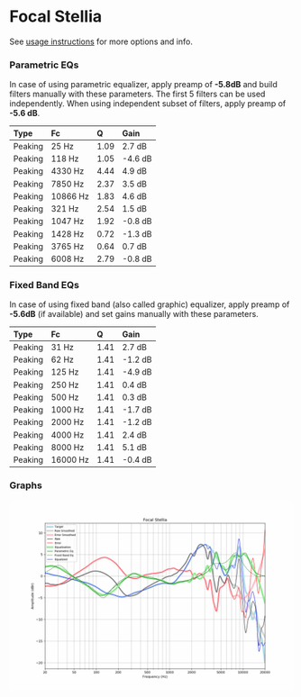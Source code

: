 # Focal Stellia
See [usage instructions](https://github.com/jaakkopasanen/AutoEq#usage) for more options and info.

### Parametric EQs
In case of using parametric equalizer, apply preamp of **-5.8dB** and build filters manually
with these parameters. The first 5 filters can be used independently.
When using independent subset of filters, apply preamp of **-5.6 dB**.

| Type    | Fc       |    Q | Gain    |
|:--------|:---------|:-----|:--------|
| Peaking | 25 Hz    | 1.09 | 2.7 dB  |
| Peaking | 118 Hz   | 1.05 | -4.6 dB |
| Peaking | 4330 Hz  | 4.44 | 4.9 dB  |
| Peaking | 7850 Hz  | 2.37 | 3.5 dB  |
| Peaking | 10866 Hz | 1.83 | 4.6 dB  |
| Peaking | 321 Hz   | 2.54 | 1.5 dB  |
| Peaking | 1047 Hz  | 1.92 | -0.8 dB |
| Peaking | 1428 Hz  | 0.72 | -1.3 dB |
| Peaking | 3765 Hz  | 0.64 | 0.7 dB  |
| Peaking | 6008 Hz  | 2.79 | -0.8 dB |

### Fixed Band EQs
In case of using fixed band (also called graphic) equalizer, apply preamp of **-5.6dB**
(if available) and set gains manually with these parameters.

| Type    | Fc       |    Q | Gain    |
|:--------|:---------|:-----|:--------|
| Peaking | 31 Hz    | 1.41 | 2.7 dB  |
| Peaking | 62 Hz    | 1.41 | -1.2 dB |
| Peaking | 125 Hz   | 1.41 | -4.9 dB |
| Peaking | 250 Hz   | 1.41 | 0.4 dB  |
| Peaking | 500 Hz   | 1.41 | 0.3 dB  |
| Peaking | 1000 Hz  | 1.41 | -1.7 dB |
| Peaking | 2000 Hz  | 1.41 | -1.2 dB |
| Peaking | 4000 Hz  | 1.41 | 2.4 dB  |
| Peaking | 8000 Hz  | 1.41 | 5.1 dB  |
| Peaking | 16000 Hz | 1.41 | -0.4 dB |

### Graphs
![](./Focal%20Stellia.png)